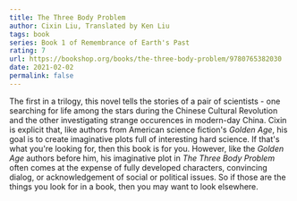 ```yaml
---
title: The Three Body Problem 
author: Cixin Liu, Translated by Ken Liu
tags: book
series: Book 1 of Remembrance of Earth's Past
rating: 7
url: https://bookshop.org/books/the-three-body-problem/9780765382030
date: 2021-02-02
permalink: false
---
```


The first in a trilogy, this novel tells the stories of a pair of scientists - one searching for life among the stars during the Chinese Cultural Revolution and the other investigating strange occurences in modern-day China. Cixin is explicit that, like authors from American science fiction's *Golden Age*, his goal is to create imaginative plots full of interesting hard science. If that's what you're looking for, then this book is for you. However, like the *Golden Age* authors before him, his imaginative plot in *The Three Body Problem* often comes at the expense of fully developed characters, convincing dialog, or acknowledgement of social or political issues. So if those are the things you look for in a book, then you may want to look elsewhere.